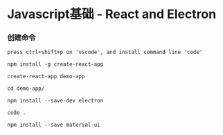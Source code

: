 # Javascript基础 - React and Electron

### 创建命令

```
press ctrl+shift+p on 'vscode', and install command line 'code'

npm install -g create-react-app

create-react-app demo-app

cd demo-app/

npm install --save-dev electron

code .

npm install --save material-ui
```
